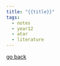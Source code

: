 ```yaml
---
title: "{{title}}"
tags:
  - notes
  - year12
  - atar
  - literature
---
```


[go back](12Subjects/12Literature.md)
